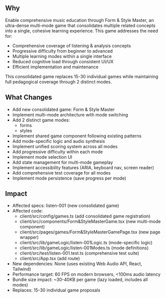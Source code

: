 ## Why
Enable comprehensive music education through Form & Style Master, an ultra-dense multi-mode game that consolidates multiple related concepts into a single, cohesive learning experience. This game addresses the need for:
- Comprehensive coverage of listening & analysis concepts
- Progressive difficulty from beginner to advanced
- Multiple learning modes within a single interface
- Reduced cognitive load through consistent UI/UX
- Efficient implementation and maintenance

This consolidated game replaces 15-30 individual games while maintaining full pedagogical coverage through 2 distinct modes.

## What Changes
- Add new consolidated game: Form & Style Master
- Implement multi-mode architecture with mode switching
- Add 2 distinct game modes:
  - forms
  - styles
- Implement shared game component following existing patterns
- Add mode-specific logic and audio synthesis
- Implement unified scoring system across all modes
- Add progressive difficulty within each mode
- Implement mode selection UI
- Add state management for multi-mode gameplay
- Implement accessibility features (ARIA, keyboard nav, screen reader)
- Add comprehensive test coverage for all modes
- Implement mode persistence (save progress per mode)

## Impact
- Affected specs: listen-001 (new consolidated game)
- Affected code:
  - client/src/config/games.ts (add consolidated game registration)
  - client/src/components/Form&StyleMasterGame.tsx (new multi-mode component)
  - client/src/pages/games/Form&StyleMasterGamePage.tsx (new page wrapper)
  - client/src/lib/gameLogic/listen-001Logic.ts (mode-specific logic)
  - client/src/lib/gameLogic/listen-001Modes.ts (mode definitions)
  - client/src/test/listen-001.test.ts (comprehensive test suite)
  - client/src/App.tsx (add route)
- New dependencies: None (uses existing Web Audio API, React, Tailwind)
- Performance target: 60 FPS on modern browsers, <100ms audio latency
- Bundle size impact: ~30-40KB per game (lazy loaded, includes all modes)
- Replaces: 15-30 individual game proposals
